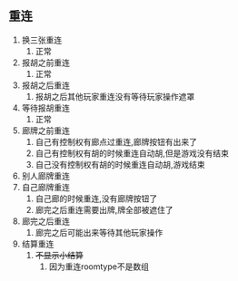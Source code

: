 ## 重连

1. 换三张重连
   1. 正常
2. 报胡之前重连
   1. 正常
3. 报胡之后重连
   1. 报胡之后其他玩家重连没有等待玩家操作遮罩
4. 等待报胡重连
   1. 正常
5. 廊牌之前重连
   1. 自己有控制权有廊点过重连,廊牌按钮有出来了
   2. 自己有控制权有胡的时候重连自动胡,但是游戏没有结束
   3. 自己没有控制权有胡的时候重连自动胡,游戏结束
6. 别人廊牌重连
7. 自己廊牌重连
   1. 自己廊的时候重连,没有廊牌按钮了
   2. 廊完之后重连需要出牌,牌全部被遮住了
8. 廊完之后重连
   1. 廊完之后可能出来等待其他玩家操作
9. 结算重连
   1. ~~不显示小结算~~
      1. 因为重连roomtype不是数组